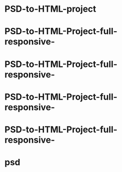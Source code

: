# PSD-to-HTML-project
# PSD-to-HTML-Project-full-responsive-
# PSD-to-HTML-Project-full-responsive-
# PSD-to-HTML-Project-full-responsive-
# PSD-to-HTML-Project-full-responsive-
# psd
